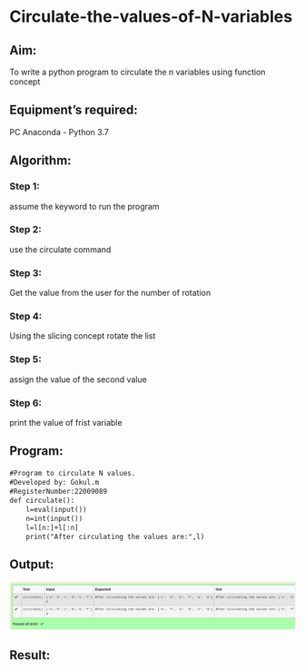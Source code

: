 # Circulate-the-values-of-N-variables
## Aim:
To write a python program to circulate the n variables using function concept
## Equipment’s required:
PC
Anaconda - Python 3.7
## Algorithm: 
### Step 1: 
assume the keyword to run the program
### Step 2: 
use the circulate command
### Step 3: 
Get the value from the user for the number of rotation
### Step 4: 
Using the slicing concept rotate the list

### Step 5: 
assign the value of the second value
### Step 6: 
print the value of frist variable
## Program:
```
#Program to circulate N values.
#Developed by: Gokul.m
#RegisterNumber:22009089
def circulate():
    l=eval(input())
    n=int(input())
    l=l[n:]+l[:n]
    print("After circulating the values are:",l)
```

## Output:
![output](./circulate.png)

## Result:
